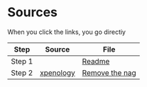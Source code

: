 # Sources
When you click the links, you go directiy

Step | Source | File |
| --- | --- | --- |
| Step 1 | | [Readme](Readme.md) |
| Step 2 | [xpenology](https://xpenology.com/forum/topic/60812-proxmox-repo-fix-remove-nag-and-update-to-newest-version-easy) | [Remove the nag](./01.script.sh) |
